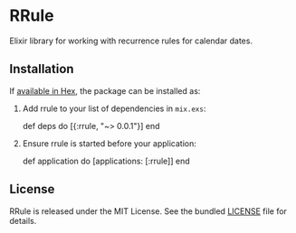 # RRule

Elixir library for working with recurrence rules for calendar dates.

## Installation

If [available in Hex](https://hex.pm/docs/publish), the package can be installed as:

  1. Add rrule to your list of dependencies in `mix.exs`:

        def deps do
          [{:rrule, "~> 0.0.1"}]
        end

  2. Ensure rrule is started before your application:

        def application do
          [applications: [:rrule]]
        end

## License

RRule is released under the MIT License. See the bundled [LICENSE](LICENSE.md) file for details.

